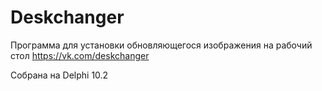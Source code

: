 # Deskchanger
Программа для установки обновляющегося изображения на рабочий стол
https://vk.com/deskchanger

Собрана на Delphi 10.2
